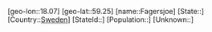 ﻿---
location: [59.25,18.07]
type: City
tags:
- geo/City


SpocWebEntityId: 30112
isDeleted: false
confidential: public

---
[geo-lon::18.07]
[geo-lat::59.25]
[name::Fagersjoe]
[State::]
[Country::[Sweden](geo/Continent/Europe/Sweden.md)]
[StateId::]
[Population::]
[Unknown::]

